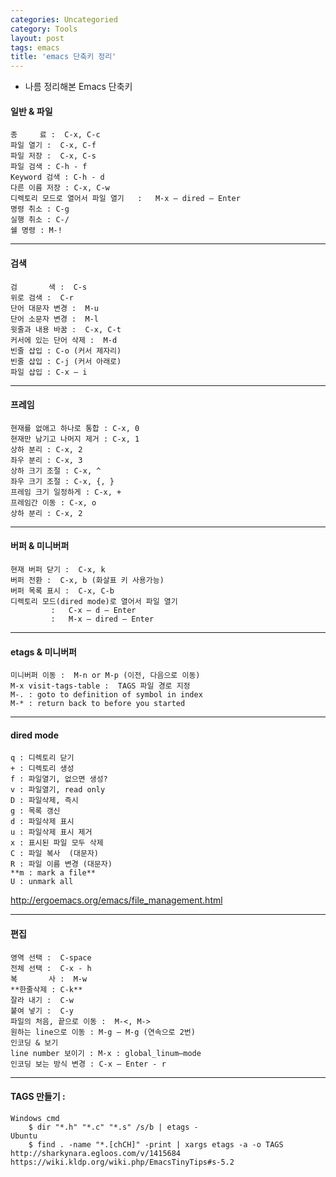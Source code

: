 ```yaml
---
categories: Uncategoried
category: Tools
layout: post
tags: emacs
title: 'emacs 단축키 정리'
---
```

- 나름 정리해본 Emacs 단축키

#### 일반 & 파일
	종     료 :  C-x, C-c
	파일 열기 :  C-x, C-f
	파일 저장 :  C-x, C-s
	파일 검색 : C-h - f
	Keyword 검색 : C-h - d
	다른 이름 저장 : C-x, C-w
	디렉토리 모드로 열어서 파일 열기   :   M-x – dired – Enter
	명령 취소 : C-g
	실행 취소 : C-/
	쉘 명령 : M-!

---

#### 검색

	검       색 :  C-s
	위로 검색 :  C-r
	단어 대문자 변경 :  M-u
	단어 소문자 변경 :  M-l
	윗줄과 내용 바꿈 :  C-x, C-t
	커서에 있는 단어 삭제 :  M-d
	빈줄 삽입 : C-o (커서 제자리)
	빈줄 삽입 : C-j (커서 아래로)
	파일 삽입 : C-x – i

---

#### 프레임

	현재를 없애고 하나로 통합 : C-x, 0
	현재만 남기고 나머지 제거 : C-x, 1
	상하 분리 : C-x, 2
	좌우 분리 : C-x, 3
	상하 크기 조절 : C-x, ^    
	좌우 크기 조절 : C-x, {, }
	프레임 크기 일정하게 : C-x, +
	프레임간 이동 : C-x, o
	상하 분리 : C-x, 2

---

#### 버퍼 & 미니버퍼

	현재 버퍼 닫기 :  C-x, k
	버퍼 전환 :  C-x, b (화살표 키 사용가능)
	버퍼 목록 표시 :  C-x, C-b
	디렉토리 모드(dired mode)로 열어서 파일 열기
             :   C-x – d – Enter
             :   M-x – dired – Enter

---

#### etags & 미니버퍼

	미니버퍼 이동 :  M-n or M-p (이전, 다음으로 이동)
	M-x visit-tags-table :  TAGS 파일 경로 지정
	M-. : goto to definition of symbol in index
	M-* : return back to before you started

---

#### dired mode

	q : 디렉토리 닫기
	+ : 디렉토리 생성
	f : 파일열기, 없으면 생성?
	v : 파일열기, read only
	D : 파일삭제, 즉시
	g : 목록 갱신
	d : 파일삭제 표시
	u : 파일삭제 표시 제거
	x : 표시된 파일 모두 삭제
	C : 파일 복사  (대문자)
	R : 파일 이름 변경 (대문자)
	**m : mark a file**
	U : unmark all
http://ergoemacs.org/emacs/file_management.html

---

#### 편집

	영역 선택 :  C-space
	전체 선택 :  C-x - h
	복       사 :  M-w
	**한줄삭제 : C-k**
	잘라 내기 :  C-w
	붙여 넣기 :  C-y
	파일의 처음, 끝으로 이동 :  M-<, M->
	원하는 line으로 이동 : M-g – M-g (연속으로 2번)
	인코딩 & 보기
	line number 보이기 : M-x : global_linum–mode
	인코딩 보는 방식 변경 : C-x – Enter - r

---

#### TAGS 만들기 :
```shell?=line_number=false
Windows cmd
    $ dir "*.h" "*.c" "*.s" /s/b | etags -
Ubuntu
    $ find . -name "*.[chCH]" -print | xargs etags -a -o TAGS
http://sharkynara.egloos.com/v/1415684
https://wiki.kldp.org/wiki.php/EmacsTinyTips#s-5.2
```